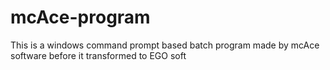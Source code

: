 # mcAce-program
This is a windows command prompt based batch program made by mcAce software before it transformed to EGO soft
